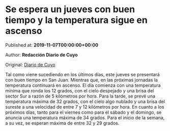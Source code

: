 
# Se espera un jueves con buen tiempo y la temperatura sigue en ascenso

Published at: **2019-11-07T00:00:00+00:00**

Author: **Redacción Diario de Cuyo**

Original: [Diario de Cuyo](https://www.diariodecuyo.com.ar/sanjuan/Se-espera-un-jueves-con-buen-tiempo-y-la-temperatura-sigue-en-ascenso-20191107-0001.html)

Tal como viene sucediendo en los últimos días, este jueves se presentará con buen tiempo en San Juan. Mientras que, en las próximas jornadas la temperatura continuará en ascenso.
El día comienza con una temperatura mínima que ronda los 12 grados, con el cielo despejado y una brisa del sector Sur a razón de 5 kilómetros por hora.
Para la tarde, se prevé una temperatura máxima de 32 grados, con el cielo algo nublado y una brisa del sureste a una velocidad de entre 7 y 12 kilómetros por hora.
En cuanto a los próximos días, tanto para el viernes como para el sábado y el domingo, se anuncia una temperatura máxima de 34 grados. Para el inicio de la semana, a su vez, se esperan máxima de entre 32 y 29 grados.
